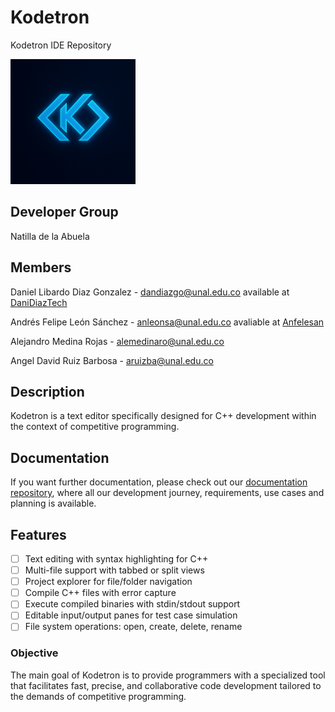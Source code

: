 # Kodetron
Kodetron IDE Repository

<img src="assets/Logo.png" width="200">

## Developer Group
Natilla de la Abuela

## Members
Daniel Libardo Diaz Gonzalez - dandiazgo@unal.edu.co available at [DaniDiazTech](https://danidiaztech.com/)

Andrés Felipe León Sánchez - anleonsa@unal.edu.co avaliable at [Anfelesan](https://anfelesan.netlify.app/)

Alejandro Medina Rojas - alemedinaro@unal.edu.co

Angel David Ruiz Barbosa - aruizba@unal.edu.co

## Description
Kodetron is a text editor specifically designed for C++ development within the context of competitive programming.

## Documentation

If you want further documentation, please check out our [documentation repository](https://github.com/Kodetron/Documentation/tree/main), where all our development journey, requirements, use cases and planning is available.

## Features
- [ ] Text editing with syntax highlighting for C++
- [ ] Multi-file support with tabbed or split views
- [ ] Project explorer for file/folder navigation
- [ ] Compile C++ files with error capture
- [ ] Execute compiled binaries with stdin/stdout support
- [ ] Editable input/output panes for test case simulation
- [ ] File system operations: open, create, delete, rename

### Objective
The main goal of Kodetron is to provide programmers with a specialized tool that facilitates fast, precise, and collaborative code development tailored to the demands of competitive programming.

